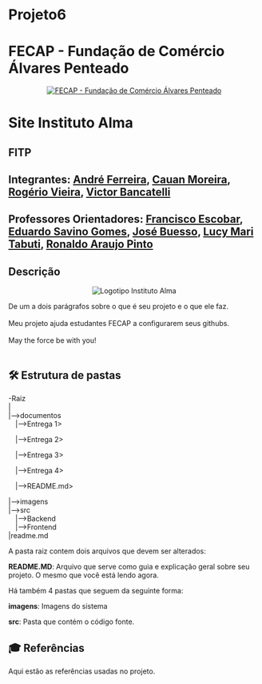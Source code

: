 # Projeto6
# FECAP - Fundação de Comércio Álvares Penteado

<p align="center">
<a href= "https://www.fecap.br/"><img src="https://encrypted-tbn0.gstatic.com/images?q=tbn:ANd9GcRhZPrRa89Kma0ZZogxm0pi-tCn_TLKeHGVxywp-LXAFGR3B1DPouAJYHgKZGV0XTEf4AE&usqp=CAU" alt="FECAP - Fundação de Comércio Álvares Penteado" border="0"></a>
</p>

# Site Instituto Alma

## FITP

## Integrantes: <a href="https://www.linkedin.com/in/andre-ferreira-ab5818379/">André Ferreira</a>, <a href="https://www.linkedin.com/in/cauan-moreira-2a9477335/">Cauan Moreira</a>, <a href="https://www.linkedin.com/in/rogeriorv/">Rogério Vieira</a>, <a href="https://www.linkedin.com/in/victor-bancatelli/">Victor Bancatelli</a>

## Professores Orientadores: <a href="https://www.linkedin.com/in/francisco-escobar/">Francisco Escobar</a>, <a href="https://www.linkedin.com/in/eduardo-savino-gomes-77833a10/">Eduardo Savino Gomes</a>, <a href="https://www.linkedin.com/in/jbuesso/">José Buesso</a>, <a href="https://www.linkedin.com/in/lucymari/">Lucy Mari Tabuti</a>, <a href="https://www.linkedin.com/in/ronaldo-araujo-pinto-3542811a/">Ronaldo Araujo Pinto</a>

## Descrição

<p align="center">
<img src="https://github.com/user-attachments/assets/f3452d81-193b-4c03-a09b-326df6ad02a9" alt="Logotipo Instituto Alma" border="0">

</p>


De um a dois parágrafos sobre o que é seu projeto e o que ele faz.
<br><br>
Meu projeto ajuda estudantes FECAP a configurarem seus githubs.
<br><br>
May the force be with you!
<br><br>

## 🛠 Estrutura de pastas

-Raiz<br>
|<br>
|-->documentos<br>
  &emsp;|-->Entrega 1> 
  
  &emsp;|-->Entrega 2>
  
  &emsp;|-->Entrega 3>
  
  &emsp;|-->Entrega 4>

  &emsp;|-->README.md>
  
|-->imagens<br>
|-->src<br>
  &emsp;|-->Backend<br>
  &emsp;|-->Frontend<br>
|readme.md<br>

A pasta raiz contem dois arquivos que devem ser alterados:

<b>README.MD</b>: Arquivo que serve como guia e explicação geral sobre seu projeto. O mesmo que você está lendo agora.

Há também 4 pastas que seguem da seguinte forma:

<b>imagens</b>: Imagens do sistema

<b>src</b>: Pasta que contém o código fonte.



## 🎓 Referências

Aqui estão as referências usadas no projeto.
